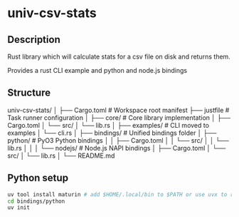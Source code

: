 # univ-csv-stats

## Description

Rust library which will calculate stats for a csv file on disk and returns them.

Provides a rust CLI example and python and node.js bindings

## Structure

univ-csv-stats/
│
├── Cargo.toml         # Workspace root manifest
├── justfile           # Task runner configuration
│
├── core/              # Core library implementation
│   ├── Cargo.toml
│   └── src/
│       └── lib.rs
│
├── examples/          # CLI moved to examples
│   └── cli.rs
│
├── bindings/          # Unified bindings folder
│   ├── python/        # PyO3 Python bindings
│   │   ├── Cargo.toml
│   │   └── src/
│   │       └── lib.rs
│   │
│   └── nodejs/        # Node.js NAPI bindings
│       ├── Cargo.toml
│       └── src/
│           └── lib.rs
│
└── README.md

## Python setup

```sh
uv tool install maturin # add $HOME/.local/bin to $PATH or use uvx to run maturin
cd bindings/python
uv init

```
